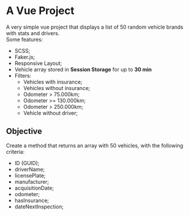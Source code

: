 # A Vue Project

A very simple vue project that displays a list of 50 random vehicle brands with stats and drivers.  
Some features:

- SCSS;
- Faker.js;
- Responsive Layout;
- Vehicle array stored in **Session Storage** for up to **30 min**
- Filters:
    - Vehicles with insurance;
    - Vehicles without insurance;
    - Odometer > 75.000km;
    - Odometer >= 130.000km;
    - Odometer > 250.000km;
    - Vehicle without driver;


## Objective

Create a method that returns an array with 50 vehicles, with the following criteria:

- ID (GUID);
- driverName;
- licensePlate;
- manufacturer;
- acquisitionDate;
- odometer;
- hasInsurance;
- dateNextInspection;